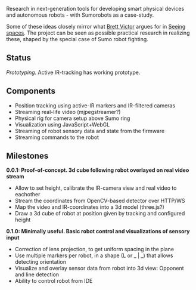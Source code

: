 Research in next-generation tools for developing smart physical devices and 
autonomous robots - with Sumorobots as a case-study.

Some of these ideas closely mirror what [Brett Victor](http://worrydream.com/)
argues for in [Seeing spaces](http://vimeo.com/97903574). The project can be seen
as possible practical research in realizing these, shaped by the special case of Sumo robot fighting.

Status
--------
*Prototyping*. Active IR-tracking has working prototype.

Components
-----------
* Position tracking using active-IR markers and IR-filtered cameras
* Streaming real-life video (mjpegstreamer?)
* Physical rig for camera setup above Sumo ring
* Visualization using JavaScript+WebGL
* Streaming of robot sensory data and state from the firmware
* Streaming commands to the robot

Milestones
--------------

**0.0.1: Proof-of-concept. 3d cube following robot overlayed on real video stream**

* Allow to set height, calibrate the IR-camera view and real video to eachother
* Stream the coordinates from OpenCV-based detector over HTTP/WS
* Map the video and IR-coordinates into a 3d model (three.js?)
* Draw a 3d cube of robot at position given by tracking and configured height

**0.1.0: Minimally useful. Basic robot control and visualizations of sensory input**

* Correction of lens projection, to get uniform spacing in the plane
* Use multiple markers per robot, in a shape (L or _ | _) that allows detecting orientation
* Visualize and overlay sensor data from robot into 3d view: Opponent and line detection
* Ability to control robot from IDE


